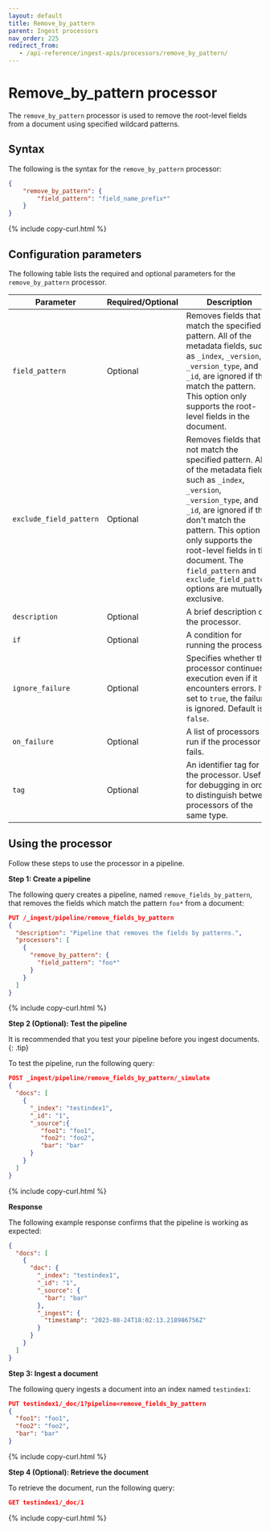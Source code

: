 ```yaml
---
layout: default
title: Remove_by_pattern
parent: Ingest processors
nav_order: 225
redirect_from:
   - /api-reference/ingest-apis/processors/remove_by_pattern/
---
```


# Remove_by_pattern processor

The `remove_by_pattern` processor is used to remove the root-level fields from a document using specified wildcard patterns. 

## Syntax

The following is the syntax for the `remove_by_pattern` processor: 

```json
{
    "remove_by_pattern": {
        "field_pattern": "field_name_prefix*"
    }
}
```
{% include copy-curl.html %}

## Configuration parameters

The following table lists the required and optional parameters for the `remove_by_pattern` processor.

| Parameter  | Required/Optional  | Description  |
|---|---|---|
`field_pattern`  | Optional  | Removes fields that match the specified pattern. All of the metadata fields, such as `_index`, `_version`, `_version_type`, and `_id`, are ignored if they match the pattern. This option only supports the root-level fields in the document. |
`exclude_field_pattern`  | Optional  | Removes fields that do not match the specified pattern. All of the metadata fields, such as `_index`, `_version`, `_version_type`, and `_id`, are ignored if they don't match the pattern. This option only supports the root-level fields in the document. The `field_pattern` and `exclude_field_pattern` options are mutually exclusive. |
`description`  | Optional  | A brief description of the processor.  |
`if` | Optional | A condition for running the processor. |
`ignore_failure` | Optional | Specifies whether the processor continues execution even if it encounters errors. If set to `true`, the failure is ignored. Default is `false`. |
`on_failure` | Optional | A list of processors to run if the processor fails. |
`tag` | Optional | An identifier tag for the processor. Useful for debugging in order to distinguish between processors of the same type. |

## Using the processor

Follow these steps to use the processor in a pipeline.

**Step 1: Create a pipeline** 

The following query creates a pipeline, named `remove_fields_by_pattern`, that removes the fields which match the pattern `foo*` from a document: 

```json
PUT /_ingest/pipeline/remove_fields_by_pattern
{
  "description": "Pipeline that removes the fields by patterns.",
  "processors": [
    {
      "remove_by_pattern": {
        "field_pattern": "foo*"
      }
    }
  ]
}
```
{% include copy-curl.html %}

**Step 2 (Optional): Test the pipeline**

It is recommended that you test your pipeline before you ingest documents.
{: .tip}

To test the pipeline, run the following query:

```json
POST _ingest/pipeline/remove_fields_by_pattern/_simulate
{
  "docs": [
    {
      "_index": "testindex1",
      "_id": "1",
      "_source":{
         "foo1": "foo1",
         "foo2": "foo2",
         "bar": "bar"
      }
    }
  ]
}
```
{% include copy-curl.html %}

**Response**

The following example response confirms that the pipeline is working as expected:

```json
{
  "docs": [
    {
      "doc": {
        "_index": "testindex1",
        "_id": "1",
        "_source": {
          "bar": "bar"
        },
        "_ingest": {
          "timestamp": "2023-08-24T18:02:13.218986756Z"
        }
      }
    }
  ]
}
```

**Step 3: Ingest a document**

The following query ingests a document into an index named `testindex1`:

```json
PUT testindex1/_doc/1?pipeline=remove_fields_by_pattern
{
  "foo1": "foo1",
  "foo2": "foo2",
  "bar": "bar"
}
```
{% include copy-curl.html %}

**Step 4 (Optional): Retrieve the document**

To retrieve the document, run the following query:

```json
GET testindex1/_doc/1
```
{% include copy-curl.html %}
